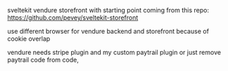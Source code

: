 sveltekit vendure storefront with starting point coming from this repo: https://github.com/pevey/sveltekit-storefront

use different browser for vendure backend and storefront because of cookie overlap

vendure needs stripe plugin and my custom paytrail plugin or just remove paytrail code from code,